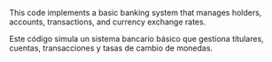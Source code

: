 This code implements a basic banking system that manages holders, accounts, transactions, and currency exchange rates.

Este código simula un sistema bancario básico que gestiona titulares, cuentas, transacciones y tasas de cambio de monedas.
